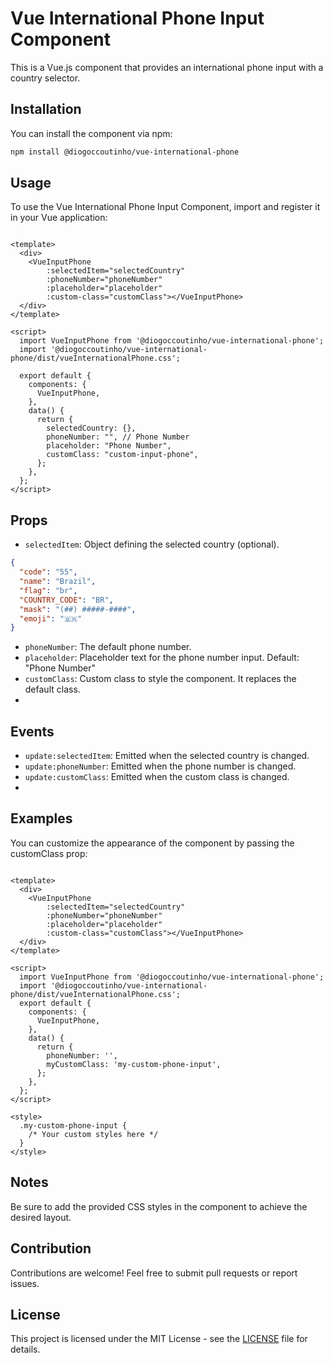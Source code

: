 # Vue International Phone Input Component

This is a Vue.js component that provides an international phone input with a country selector.

## Installation

You can install the component via npm:

```bash
npm install @diogoccoutinho/vue-international-phone
```


## Usage
To use the Vue International Phone Input Component, import and register it in your Vue application:

```vue

<template>
  <div>
    <VueInputPhone
        :selectedItem="selectedCountry"
        :phoneNumber="phoneNumber"
        :placeholder="placeholder"
        :custom-class="customClass"></VueInputPhone>
  </div>
</template>

<script>
  import VueInputPhone from '@diogoccoutinho/vue-international-phone';
  import '@diogoccoutinho/vue-international-phone/dist/vueInternationalPhone.css';

  export default {
    components: {
      VueInputPhone,
    },
    data() {
      return {
        selectedCountry: {},
        phoneNumber: "", // Phone Number
        placeholder: "Phone Number",
        customClass: "custom-input-phone",
      };
    },
  };
</script>
```

## Props

- `selectedItem`: Object defining the selected country (optional).
```json
{
  "code": "55",
  "name": "Brazil",
  "flag": "br",
  "COUNTRY_CODE": "BR",
  "mask": "(##) #####-####",
  "emoji": "🇧🇷"
}
```

- `phoneNumber`: The default phone number.
- `placeholder`: Placeholder text for the phone number input. Default: "Phone Number"
- `customClass`: Custom class to style the component. It replaces the default class.
- 
## Events
- `update:selectedItem`: Emitted when the selected country is changed.
- `update:phoneNumber`: Emitted when the phone number is changed.
- `update:customClass`: Emitted when the custom class is changed.
- 
## Examples
You can customize the appearance of the component by passing the customClass prop:

```vue

<template>
  <div>
    <VueInputPhone
        :selectedItem="selectedCountry"
        :phoneNumber="phoneNumber"
        :placeholder="placeholder"
        :custom-class="customClass"></VueInputPhone>
  </div>
</template>

<script>
  import VueInputPhone from '@diogoccoutinho/vue-international-phone';
  import '@diogoccoutinho/vue-international-phone/dist/vueInternationalPhone.css';
  export default {
    components: {
      VueInputPhone,
    },
    data() {
      return {
        phoneNumber: '',
        myCustomClass: 'my-custom-phone-input',
      };
    },
  };
</script>

<style>
  .my-custom-phone-input {
    /* Your custom styles here */
  }
</style>
```

## Notes
Be sure to add the provided CSS styles in the component to achieve the desired layout.

## Contribution
Contributions are welcome! Feel free to submit pull requests or report issues.

## License

This project is licensed under the MIT License - see the [LICENSE](https://opensource.org/licenses/MIT) file for details.

